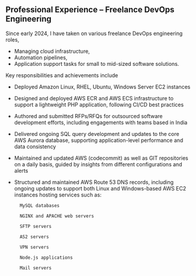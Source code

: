 ## Professional Experience – Freelance DevOps Engineering

Since early 2024, I have taken on various freelance DevOps engineering roles,
- Managing cloud infrastructure,
- Automation pipelines,
- Application support tasks for small to mid-sized software solutions.

Key responsibilities and achievements include

- Deployed Amazon Linux, RHEL, Ubuntu, Windows Server EC2 instances
- Designed and deployed AWS ECR and AWS ECS infrastructure to support a lightweight PHP application, following CI/CD best practices
- Authored and submitted RFPs/RFQs for outsourced software development efforts, including engagements with teams based in India
- Delivered ongoing SQL query development and updates to the core AWS Aurora database, supporting application-level performance and data consistency
- Maintained and updated AWS (codecommit) as well as GIT repositories on a daily basis, guided by insights from different configurations and alerts
- Structured and maintained AWS Route 53 DNS records, including ongoing updates to support both Linux and Windows-based AWS EC2 instances hosting services such as:

        MySQL databases

        NGINX and APACHE web servers

        SFTP servers

        AS2 servers

        VPN servers

        Node.js applications

        Mail servers

    

    
